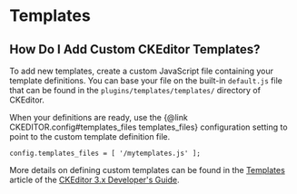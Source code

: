 # Templates

## How Do I Add Custom CKEditor Templates?

To add new templates, create a custom JavaScript file containing your template definitions. You can base your file on the built-in `default.js` file that can be found in the `plugins/templates/templates/` directory of CKEditor.

When your definitions are ready, use the {@link CKEDITOR.config#templates_files templates_files} configuration setting to point to the custom template definition file.

	config.templates_files = [ '/mytemplates.js' ];

More details on defining custom templates can be found in the [Templates](#!/guide/dev_templates) article of the [CKEditor 3.x Developer's Guide](#!/guide/dev).